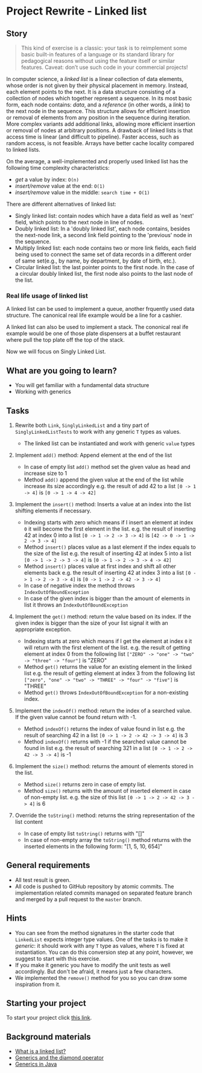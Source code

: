 # Project Rewrite - Linked list

## Story

> This kind of exercise is a classic: your task is to reimplement some basic
> built-in features of a language or its standard library for pedagogical
> reasons without using the feature itself or similar features.
> Caveat: don’t use such code in your commercial projects!

In computer science, a _linked list_ is a linear collection of data elements, whose order is not given by their physical placement in memory. Instead, each element points to the next. It is a data structure consisting of a collection of nodes which together represent a sequence. In its most basic form, each node contains: _data_, and a _reference_ (in other words, a _link_) to the next node in the sequence. This structure allows for efficient insertion or removal of elements from any position in the sequence during iteration. More complex variants add additional links, allowing more efficient insertion or removal of nodes at arbitrary positions. A drawback of linked lists is that access time is linear (and difficult to pipeline). Faster access, such as random access, is not feasible. Arrays have better cache locality compared to linked lists.

On the average, a well-implemented and properly used linked list has the following time complexity characteristics:

- _get_ a value by index: `O(n)`
- _insert/remove_ value at the end: `O(1)`
- _insert/remove_ value in the middle: `search time + O(1)`

There are different alternatives of linked list:

- Singly linked list: contain nodes which have a data field as well as 'next' field, which points to the next node in line of nodes.
- Doubly linked list: In a 'doubly linked list', each node contains, besides the next-node link, a second link field pointing to the 'previous' node in the sequence.
- Multiply linked list: each node contains two or more link fields, each field being used to connect the same set of data records in a different order of same set(e.g., by name, by department, by date of birth, etc.).
- Circular linked list: the last pointer points to the first node. In the case of a circular doubly linked list, the first node also points to the last node of the list.

### Real life usage of linked list

A linked list can be used to implement a queue, another frquently used data structure. The canonical real life example would be a line for a cashier.

A linked list can also be used to implement a stack. The cononical real ife example would be one of those plate dispensers at a buffet restaurant where pull the top plate off the top of the stack.

Now we will focus on Singly Linked List.

## What are you going to learn?

- You will get familiar with a fundamental data structure
- Working with generics

## Tasks

1. Rewrite both `Link`, `SinglyLinkedList` and a tiny part of `SinglyLinkedListTests` to work with any generic `T` types as values.
    - The linked list can be instantiated and work with generic `value` types

2. Implement `add()` method: Append element at the end of the list
    - In case of empty list `add()` method set the given value as head and increase size to 1
    - Method `add()` append the given value at the end of the list while increase its size accordingly e.g. the result of add 42 to a list `[0 -> 1 -> 4]` is  `[0 -> 1 -> 4 -> 42]`

3. Implement the `insert()` method: Inserts a value at an index into the list shifting elements if necessary.
    - Indexing starts with zero which means if I insert an element at index `0` it will become the first element in the list.
e.g. the result of inserting 42 at index 0 into a list
`[0 -> 1 -> 2 -> 3 -> 4]` is 
`[42 -> 0 -> 1 -> 2 -> 3 -> 4]`
    - Method `insert()` places value as a last element if the index equals to the size of the list
e.g. the result of inserting 42 at index 5 into a list
`[0 -> 1 -> 2 -> 3 -> 4]` is 
`[0 -> 1 -> 2 -> 3 -> 4 -> 42]`
    - Method `insert()` places value at first index and shift all other elements back
e.g. the result of inserting 42 at index 3 into a list
`[0 -> 1 -> 2 -> 3 -> 4]` is
`[0 -> 1 -> 2 -> 42 -> 3 -> 4]`
    - In case of negative index the method throws `IndexOutOfBoundException`
    - In case of the given index is bigger than the amount of elements in list it throws an `IndexOutOfBoundException`

4. Implement the `get()` method: return the value based on its index. If the given index is bigger than the size of your list signal it with an appropriate exception.
    - Indexing starts at zero which means if I get the element at index `0` it will return with the first element of the list.
e.g. the result of getting element at index 0 from the following list
`["ZERO" -> "one" -> "two" -> "three" -> "four"]` is "ZERO"
    - Method `get()` returns the value for an existing element in the linked list
e.g. the result of getting element at index 3 from the following list
`["zero", "one" -> "two" -> "THREE" -> "four" -> "five"]` is "THREE"
    - Method `get()` throws `IndexOutOfBoundException` for a non-existing index.

5. Implement the `indexOf()` method: return the index of a searched value.
If the given value cannot be found return with -1.
    - Method `indexOf()` returns the index of value found in list
e.g. the result of searching 42 in a list
`[0 -> 1 -> 2 -> 42 -> 3 -> 4]` is 3
    - Method `indexOf()` returns with -1 if the searched value cannot be found in list
e.g. the result of searching 321 in a list
`[0 -> 1 -> 2 -> 42 -> 3 -> 4]` is -1

6. Implement the `size()` method: returns the amount of elements stored in the list.
    - Method `size()` returns zero in case of empty list.
    - Method `size()` returns with the amount of inserted element in case of non-empty list.
e.g. the size of this list `[0 -> 1 -> 2 -> 42 -> 3 -> 4]` is 6

7. Override the `toString()` method: returns the string representation of the list content
    - In case of empty list `toString()` returns with "[]"
    - In case of non-empty array the `toString()` method returns with the inserted elements in the following form: "[1, 5, 10, 654]"

## General requirements

- All test result is green.
- All code is pushed to GitHub repository by atomic commits. The implementation related commits managed on separated feature branch and merged by a pull request to the `master` branch.

## Hints

- You can see from the method signatures in the starter code that `LinkedList` expects integer type values. One of the tasks is to
  make it _generic_: it should work with any `T` type as values, where `T` is fixed at instantiation. You can do this conversion step at any point, however, we suggest to start with this
  exercise.
- If you make it generic you have to modify the unit tests as well accordingly. But don't be afraid, it means just a few characters.
- We implemented the `remove()` method for you so you can draw some inspiration from it.

## Starting your project

To start your project click [this link](https://journey.code.cool/v2/project/solo/blueprint/rewrite-linkedlist/java).

## Background materials

- <i class="far fa-exclamation"></i> [What is a linked list?](https://en.wikipedia.org/wiki/Linked_list)
- <i class="far fa-exclamation"></i> [Generics and the diamond operator](https://learn.code.cool/full-stack/#/../pages/java/generics-and-the-diamond-operator.md)
- <i class="far fa-exclamation"></i> [Generics in Java](https://www.geeksforgeeks.org/generics-in-java/)
